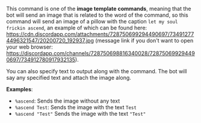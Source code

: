 This command is one of the **image template commands**, meaning that the bot will send an image that is related to the word of the command, so this command will send an image of a pillow with the caption `let my soul frickin ascend`, an example of which can be found here: <https://cdn.discordapp.com/attachments/728750699294490697/734912774496321547/20200720_192937.jpg> (message link if you don't want to open your web browser: <https://discordapp.com/channels/728750698816340028/728750699294490697/734912780917932135>).

You can also specify text to output along with the command. The bot will say any specified text and attach the image along.

**Examples**:

* `%ascend`: Sends the image without any text
* `%ascend Test`: Sends the image with the text `Test`
* `%ascend "Test"` Sends the image with the text `"Test"`
